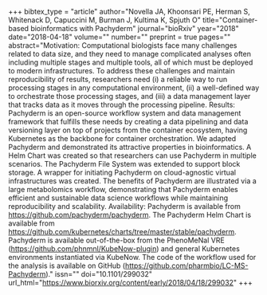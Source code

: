 +++
bibtex_type = "article"
author="Novella JA, Khoonsari PE, Herman S, Whitenack D, Capuccini M, Burman J, Kultima K, Spjuth O"
title="Container-based bioinformatics with Pachyderm"
journal="bioRxiv"
year="2018"
date="2018-04-18"
volume=""
number=""
preprint = true
pages=""
abstract="Motivation: Computational biologists face many challenges related to data size, and they need to manage complicated analyses often including multiple stages and multiple tools, all of which must be deployed to modern infrastructures. To address these challenges and maintain reproducibility of results, researchers need (i) a reliable way to run processing stages in any computational environment, (ii) a well-defined way to orchestrate those processing stages, and (iii) a data management layer that tracks data as it moves through the processing pipeline. Results: Pachyderm is an open-source workflow system and data management framework that fulfills these needs by creating a data pipelining and data versioning layer on top of projects from the container ecosystem, having Kubernetes as the backbone for container orchestration. We adapted Pachyderm and demonstrated its attractive properties in bioinformatics. A Helm Chart was created so that researchers can use Pachyderm in multiple scenarios. The Pachyderm File System was extended to support block storage. A wrapper for initiating Pachyderm on cloud-agnostic virtual infrastructures was created. The benefits of Pachyderm are illustrated via a large metabolomics workflow, demonstrating that Pachyderm enables efficient and sustainable data science workflows while maintaining reproducibility and scalability. Availability: Pachyderm is available from https://github.com/pachyderm/pachyderm. The Pachyderm Helm Chart is available from https://github.com/kubernetes/charts/tree/master/stable/pachyderm. Pachyderm is available out-of-the-box from the PhenoMeNal VRE (https://github.com/phnmnl/KubeNow-plugin) and general Kubernetes environments instantiated via KubeNow. The code of the workflow used for the analysis is available on GitHub (https://github.com/pharmbio/LC-MS-Pachyderm)."
issn=""
doi="10.1101/299032"
url_html="https://www.biorxiv.org/content/early/2018/04/18/299032"
+++
